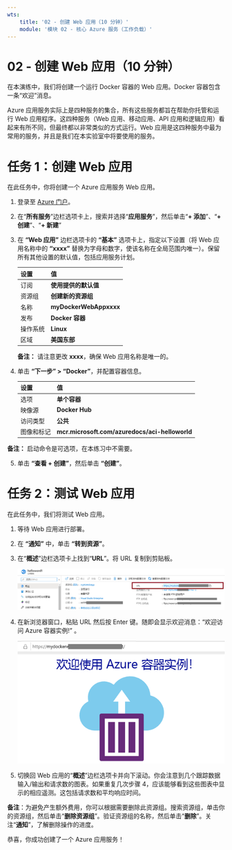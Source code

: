```yaml
---
wts:
    title: '02 - 创建 Web 应用（10 分钟）'
    module: '模块 02 - 核心 Azure 服务（工作负载）'
---
```

# 02 - 创建 Web 应用（10 分钟）

在本演练中，我们将创建一个运行 Docker 容器的 Web 应用。Docker 容器包含一条“欢迎”消息。 

Azure 应用服务实际上是四种服务的集合，所有这些服务都旨在帮助你托管和运行 Web 应用程序。这四种服务（Web 应用、移动应用、API 应用和逻辑应用）看起来有所不同，但最终都以非常类似的方式运行。Web 应用是这四种服务中最为常用的服务，并且是我们在本实验室中将要使用的服务。

# 任务 1：创建 Web 应用 

在此任务中，你将创建一个 Azure 应用服务 Web 应用。 

1. 登录至 [Azure 门户](http://portal.azure.com/)。 

2. 在“**所有服务**”边栏选项卡上，搜索并选择“**应用服务**”，然后单击“**+ 添加**”、“**+ 创建**”、“**+ 新建**”

3. 在 **“Web 应用”** 边栏选项卡的 **“基本”** 选项卡上，指定以下设置（将 Web 应用名称中的 **“xxxx”** 替换为字母和数字，使该名称在全局范围内唯一）。保留所有其他设置的默认值，包括应用服务计划。 

    | 设置 | 值 |
    | -- | -- |
    | 订阅 | **使用提供的默认值** |
    | 资源组 | **创建新的资源组**|
    | 名称 | **myDockerWebAppxxxx** |
    | 发布 | **Docker 容器** |
    | 操作系统 | **Linux** |
    | 区域 | **美国东部** |
    
    **备注：** 请注意更改 **xxxx**，确保 Web 应用名称是唯一的。

4. 单击 **“下一步” > “Docker”**，并配置容器信息。  

    | 设置 | 值 |
    | -- | -- |
    | 选项 | **单个容器** |
    | 映像源 | **Docker Hub** |
    | 访问类型 | **公共** |
    | 图像和标记 | **mcr.microsoft.com/azuredocs/aci-helloworld** |
    
 **备注：** 启动命令是可选项，在本练习中不需要。

5. 单击 **“查看 + 创建”**，然后单击 **“创建”**。 

# 任务 2：测试 Web 应用

在此任务中，我们将测试 Web 应用。

1. 等待 Web 应用进行部署。

2. 在 **“通知”** 中，单击 **“转到资源”**。 

3. 在“**概述**”边栏选项卡上找到“**URL**”。将 URL 复制到剪贴板。

    ![Web 应用“属性”边栏选项卡的屏幕截图。突出显示 URL。](../images/0801.png)

4. 在新浏览器窗口，粘贴 URL 然后按 Enter 键。随即会显示欢迎消息：“欢迎访问 Azure 容器实例!” 。

    ![“欢迎访问 Azure 容器实例”页面的屏幕截图。](../images/0802.png)

5. 切换回 Web 应用的“**概述**”边栏选项卡并向下滚动。你会注意到几个跟踪数据输入/输出和请求数的图表。如果重复几次步骤 4，应该能够看到这些图表中显示的相应遥测。这包括请求数和平均响应时间。 

**备注**：为避免产生额外费用，你可以根据需要删除此资源组。搜索资源组，单击你的资源组，然后单击“**删除资源组**”。验证资源组的名称，然后单击“**删除**”。关注“**通知**”，了解删除操作的进度。

恭喜，你成功创建了一个 Azure 应用服务！
